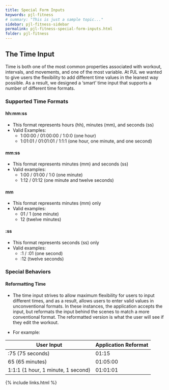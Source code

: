 ```yaml
---
title: Special Form Inputs
keywords: pjl-fitness
# summary: "This is just a sample topic..."
sidebar: pjl-fitness-sidebar
permalink: pjl-fitness-special-form-inputs.html
folder: pjl-fitness
---
```


## The Time Input

Time is both one of the most common properties associated with workout, intervals, and movements, and one of the most variable. At PJL we wanted to give users the flexibility to add different time values in the leanest way possible. As a result, we designed a ‘smart’ time input that supports a number of different time formats.

### Supported Time Formats

#### hh:mm:ss

- This format represents hours (hh), minutes (mm), and seconds (ss)
- Valid Examples:
  - 1:00:00 / 01:00:00 / 1:0:0 (one hour)
  - 1:01:01 / 01:01:01 / 1:1:1 (one hour, one minute, and one second)

#### mm:ss

- This format represents minutes (mm) and seconds (ss)
- Valid examples:
  - 1:00 / 01:00 / 1:0 (one minute)
  - 1:12 / 01:12 (one minute and twelve seconds)

#### mm

- This format represents minutes (mm) only
- Valid examples:
  - 01 / 1 (one minute)
  - 12 (twelve minutes)

#### :ss

- This format represents seconds (ss) only
- Valid examples:
  - :1 / :01 (one second)
  - :12 (twelve seconds)

### Special Behaviors

#### Reformatting Time

- The time input strives to allow maximum flexibility for users to input different times, and as a result, allows users to enter valid values in unconventional formats. In these instances, the application accepts the input, but reformats the input behind the scenes to match a more conventional format. The reformatted version is what the user will see if they edit the workout.

- For example:
<table class="table table-hover">
  <thead>
    <tr>
      <th scope="col">User Input</th>
      <th scope="col">Application Reformat</th>
    </tr>
  </thead>
  <tbody>
    <tr>
      <td>:75 (75 seconds)</td>
      <td>01:15</td>
    </tr>
    <tr>
      <td>65 (65 minutes)</td>
      <td>01:05:00</td>
    </tr>
    <tr>
      <td>1:1:1 (1 hour, 1 minute, 1 second)</td>
      <td>01:01:01</td>
    </tr>
  </tbody>
</table>

{% include links.html %}

